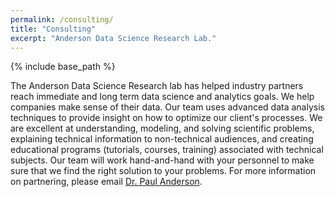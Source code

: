 ```yaml
---
permalink: /consulting/
title: "Consulting"
excerpt: "Anderson Data Science Research Lab."
---
```


{% include base_path %}

The Anderson Data Science Research lab has helped industry partners reach immediate and long term data science and analytics goals. We help companies make sense of their data. Our team uses advanced data analysis techniques to provide insight on how to optimize our client's processes. We are excellent at understanding, modeling, and solving scientific problems, explaining technical information to non-technical audiences, and creating educational programs (tutorials, courses, training) associated with technical subjects. Our team will work hand-and-hand with your personnel to make sure that we find the right solution to your problems. For more information on partnering, please email <a href="mailto:pauleanderson@gmail.com">Dr. Paul Anderson</a>.
